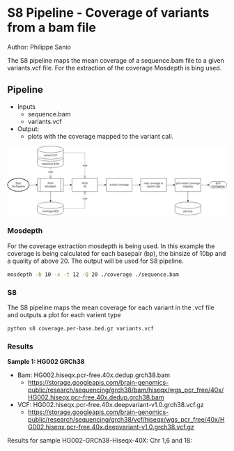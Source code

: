# S8 Pipeline - Coverage of variants from a bam file

Author: Philippe Sanio

The S8 pipeline maps the mean coverage of a sequence.bam file to a given variants.vcf file.
For the extraction of the coverage Mosdepth is bing used.

## Pipeline
- Inputs
  - sequence.bam
  - variants.vcf
- Output:
  - plots with the coverage mapped to the variant call.

![S8 Pipeline](./img/Hackerthon22_S8.drawio.png)


### Mosdepth
For the coverage extraction mosdepth is being used. In this example the coverage is being calculated for each basepair (bp), the binsize of 10bp and a quality of above 20. The output will be used for S8 pipeline.

```BASH
mosdepth -b 10 -x -t 12 -Q 20 ./coverage ./sequence.bam
```

### S8
The S8 pipeline maps the mean coverage for each variant in the .vcf file and outputs a plot for each varient type

```BASH
python s8 coverage.per-base.bed.gz variants.vcf
```

### Results 

**Sample 1: HG002 GRCh38**

- Bam: HG002.hiseqx.pcr-free.40x.dedup.grch38.bam
    - https://storage.googleapis.com/brain-genomics-public/research/sequencing/grch38/bam/hiseqx/wgs_pcr_free/40x/HG002.hiseqx.pcr-free.40x.dedup.grch38.bam 
- VCF: HG002.hiseqx.pcr-free.40x.deepvariant-v1.0.grch38.vcf.gz
    - https://storage.googleapis.com/brain-genomics-public/research/sequencing/grch38/vcf/hiseqx/wgs_pcr_free/40x/HG002.hiseqx.pcr-free.40x.deepvariant-v1.0.grch38.vcf.gz  


Results for sample HG002-GRCh38-Hiseqx-40X: Chr 1,6 and 18:


